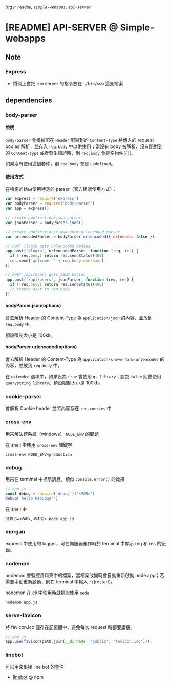 ###### tags: `readme`, `simple-webapps`, `api-server`

# [README] API-SERVER @ Simple-webapps

## Note

### Express
- 慣例上會把 run server 的指令放在 `./bin/www` 這支檔案


## dependencies

### body-parser

#### 說明

`body-parser` 會根據配在 `Header` 配對到的 `Content-Type` 將傳入的 request bodies 解析，並存入 `req.body` 中以供使用；當沒有 body 被解析、沒有配對到的 `Content-Type` 或者發生錯誤時，則 `req.body` 會是空物件(`{}`)。

如果沒有使用這個套件，則 `req.body` 會是 `undefined`。

#### 使用方式

在特定的路由使用特定的 parser（官方建議使用方式）：

```jsx
var express = require('express')
var bodyParser = require('body-parser')
var app = express()
 
// create application/json parser 
var jsonParser = bodyParser.json()
 
// create application/x-www-form-urlencoded parser 
var urlencodedParser = bodyParser.urlencoded({ extended: false })

// POST /login gets urlencoded bodies 
app.post('/login', urlencodedParser, function (req, res) {
  if (!req.body) return res.sendStatus(400)
  res.send('welcome, ' + req.body.username)
})
 
// POST /api/users gets JSON bodies 
app.post('/api/users', jsonParser, function (req, res) {
  if (!req.body) return res.sendStatus(400)
  // create user in req.body 
})
```

#### bodyParser.json(options)

會去解析 Header 的 Content-Type 為 `application/json` 的內容，並放到 `req.body` 中。

預設限制大小是 100kb。

#### bodyParser.urlencoded(options)

會去解析 Header 的 Content-Type 為 `application/x-www-form-urlencoded` 的內容，並放到 `req.body` 中。

在 `extended` 選項中，如果設為 `true` 會使用 `qs library`；設為 `false` 則會使用 `querystring library`。預設限制大小是 100kb。

### cookie-parser

會解析 Cookie header 並將內容存在 `req.cookies` 中


### cross-env
用來解決跨系統（windows） `NODE_ENV` 的問題

在 shell 中使用 `cross-env` 關鍵字

```shell
cross-env NODE_ENV=production
```

### debug

用來在 terminal 中標示訊息，類似 `console.error()` 的效果

```jsx
// app.js
const debug = require('debug')('<VAR>')
debug('hello Debugger')
```

在 shell 中

```shell
DEBUG=<VAR>,<VAR2> node app.js
```

### morgan

express 中使用的 logger，可在伺服器運作時於 terminal 中顯示 req 和 res 的紀錄。

### nodemon

nodemon 會監控資料夾中的檔案，當檔案改變時會自動重新啟動 node app；若需要手動重新啟動，則在 terminal 中輸入 `rs`(restart)。

nodemon 在 cli 中使用時就類似使用 `node`

```shell
nodemon app.js
```

### serve-favicon

將 favicon.ico 儲存在記憶體中，避免每次 request 時都要讀檔。

```jsx
// app.js
app.use(favicon(path.join(__dirname, 'public', 'favicon.ico')));
```

### linebot

可以用來串接 line bot 的套件 

- [linebot](https://www.npmjs.com/package/linebot) @ npm
